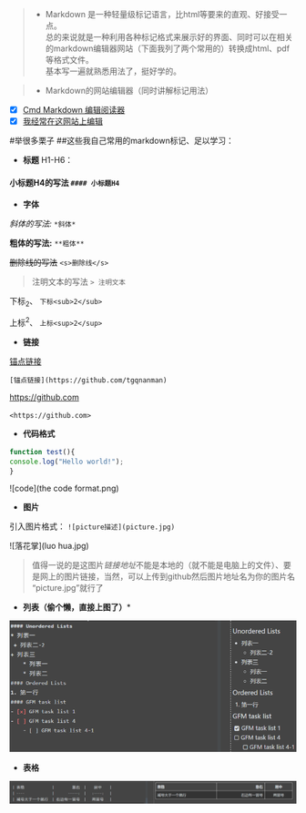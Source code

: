 > * Markdown 是一种轻量级标记语言，比html等要来的直观、好接受一点。
<br>总的来说就是一种利用各种标记格式来展示好的界面、同时可以在相关的markdown编辑器网站（下面我列了两个常用的）转换成html、pdf等格式文件。
<br>基本写一遍就熟悉用法了，挺好学的。

> * Markdown的网站编辑器（同时讲解标记用法）
 - [x] [Cmd Markdown 编辑阅读器](https://www.zybuluo.com/mdeditor#537850)
 - [x] [我经常在这网站上编辑](https://pandao.github.io/editor.md/index.html)

#举很多栗子
##这些我自己常用的markdown标记、足以学习：
- **标题**
H1-H6：  
#### 小标题H4的写法 `#### 小标题H4`

- **字体**

 *斜体的写法:*
 `*斜体*`

 **粗体的写法:** 
 `**粗体**`

 <s>删除线的写法</s> 
 `<s>删除线</s>`

 > 注明文本的写法 `> 注明文本`
  

 下标<sub>2</sub>、
 `下标<sub>2</sub>`

 上标<sup>2</sup>、
 `上标<sup>2</sup>`


- **链接**

 [锚点链接](https://github.com/tgqnanman)
 
 `[锚点链接](https://github.com/tgqnanman)`

 <https://github.com>
 
 `<https://github.com>`

- **代码格式**

 ```javascript 
 function test(){
 console.log("Hello world!");
}
```
![code](the code format.png)


- **图片**

 引入图片格式： ` ![picture描述](picture.jpg) `

 ![落花掌](luo hua.jpg)

 >值得一说的是这图片*链接地址*不能是本地的（就不能是电脑上的文件）、要是网上的图片链接，当然，可以上传到github然后图片地址名为你的图片名 “picture.jpg”就行了


- **列表（偷个懒，直接上图了）***

![list](list.png)


- **表格**

![table](table.png)
